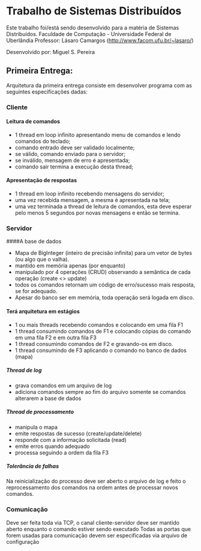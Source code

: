 # Trabalho de Sistemas Distribuídos

Este trabalho foi/está sendo desenvolvido para a matéria de Sistemas Distribuídos.
Faculdade de Computação - Universidade Federal de Uberlândia
Professor: Lásaro Camargos (http://www.facom.ufu.br/~lasaro/)

Desenvolvido por: Miguel S. Pereira

## Primeira Entrega:

Arquitetura da primeira entrega consiste em desenvolver programa com as seguintes especifícações dadas:

### Cliente

#### Leitura de comandos
- 1 thread em loop infinito apresentando menu de comandos e lendo comandos do teclado;
- comando entrado deve ser validado localmente;
- se válido, comando enviado para o servidor;
- se inválido, mensagem de erro é apresentada;
- comando sair termina a execução desta thread;

#### Apresentação de respostas
- 1 thread em loop infinito recebendo mensagens do servidor;
- uma vez recebida mensagem, a mesma é apresentada na tela;
- uma vez terminada a thread de leitura de comandos, esta deve esperar pelo menos 5 segundos por novas mensagens e então se termina.

### Servidor

####A  base de dados
- Mapa de BigInteger (inteiro de precisão infinita) para um vetor de bytes (ou algo que o valha).
- mantido em memória apenas (por enquanto)
- manipulado por 4 operações (CRUD) observando a semântica de cada operação (create <> update)
- todos os comandos retornam um código de erro/sucesso mais resposta, se for adequado.
- Apesar do banco ser em memória, toda operação será logada em disco.

#### Terá arquitetura em estágios
- 1 ou mais threads recebendo comandos e colocando em uma fila F1
- 1 thread consumindo comandos de F1 e colocando cópias do comando em uma fila F2 e em outra fila F3
- 1 thread consumindo comandos de F2 e gravando-os em disco.
- 1 thread consumindo de F3 aplicando o comando no banco de dados (mapa)

##### Thread de log
- grava comandos em um arquivo de log
- adiciona comandos sempre ao fim do arquivo somente se comandos alterarem a base de dados

##### Thread de processamento
- manipula o mapa
- emite respostas de sucesso (create/update/delete)
- responde com a informação solicitada (read)
- emite erros quando adequado
- processa seguindo a ordem da fila F3

##### Tolerância de falhas
Na reinicialização do processo deve ser aberto o arquivo de log e feito o reprocessamento dos comandos na ordem antes de processar novos comandos.

### Comunicação
Deve ser feita toda via TCP, o canal cliente-servidor deve ser mantido aberto enquanto o comando estiver sendo executado
Todas as portas que forem usadas para comunicação devem ser especificadas via arquivo de configuração